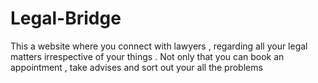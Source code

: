 # Legal-Bridge
This a website where you connect with lawyers , regarding all your legal matters irrespective of your things . Not only that you can book an appointment , take advises and sort out your all the problems 
